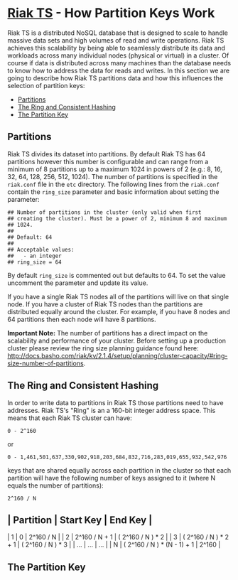 # [Riak TS](README.md) - How Partition Keys Work

Riak TS is a distributed NoSQL database that is designed to scale to handle massive data sets and high volumes of read and write operations. Riak TS achieves this scalability by being able to seamlessly distribute its data and workloads across many individual nodes (physical or virtual) in a cluster. Of course if data is distributed across many machines than the database needs to know how to address the data for reads and writes. In this section we are going to describe how Riak TS partitions data and how this influences the selection of partition keys:

* [Partitions](#partitions)
* [The Ring and Consistent Hashing](#the-ring-and-consistent-hashing)
* [The Partition Key](#the-partition-key)


## Partitions

Riak TS divides its dataset into partitions. By default Riak TS has 64 partitions however this number is configurable and can range from a minimum of 8 partitions up to a maximum 1024 in powers of 2 (e.g.: 8, 16, 32, 64, 128, 256, 512, 1024). The number of partitions is specified in the ``` riak.conf ``` file in the ``` etc ``` directory. The following lines from the ``` riak.conf ``` contain the ``` ring_size ``` parameter and basic information about setting the parameter:

```
## Number of partitions in the cluster (only valid when first
## creating the cluster). Must be a power of 2, minimum 8 and maximum
## 1024.
## 
## Default: 64
## 
## Acceptable values:
##   - an integer
## ring_size = 64
```

By default ``` ring_size ``` is commented out but defaults to 64. To set the value uncomment the parameter and update its value.

If you have a single Riak TS nodes all of the partitions will live on that single node. If you have a cluster of Riak TS nodes than the partitions are distributed equally around the cluster. For example, if you have 8 nodes and 64 partitions then each node will have 8 partitions.

**Important Note:** The number of partitions has a direct impact on the scalability and performance of your cluster. Before setting up a production cluster please review the ring size planning guidance found here: http://docs.basho.com/riak/kv/2.1.4/setup/planning/cluster-capacity/#ring-size-number-of-partitions.


## The Ring and Consistent Hashing

In order to write data to partitions in Riak TS those partitions need to have addresses. Riak TS's "Ring" is an a 160-bit integer address space. This means that each Riak TS cluster can have:

``` 0 - 2^160 ```

or

``` 0 - 1,461,501,637,330,902,918,203,684,832,716,283,019,655,932,542,976 ```

 keys that are shared equally across each partition in the cluster so that each partition will have the following number of keys assigned to it (where N equals the number of partitions):

``` 2^160 / N ```



| Partition | Start Key | End Key |
-----------------------------------
| 1         | 0         | 2^160 / N |
| 2         | 2^160 / N + 1 | ( 2^160 / N ) * 2 |
| 3         | ( 2^160 / N ) * 2 + 1 | ( 2^160 / N ) * 3 |
| ...       | ...       | ...     |
| N         | ( 2^160 / N ) * (N - 1) + 1 | 2^160 |


## The Partition Key


